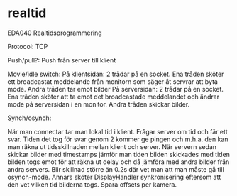 realtid 
=======

EDA040 Realtidsprogrammering

Protocol:
TCP

Push/pull?:
Push från server till klient

Movie/idle switch:
På klientsidan: 2 trådar på en socket. Ena tråden sköter ett broadcastat meddelande från monitorn som säger åt servrar att byta mode. Andra tråden tar emot bilder
På serversidan: 2 trådar på en socket. Ena tråden sköter att ta emot det broadcastade meddelandet och ändrar mode på serversidan i en monitor. Andra tråden skickar bilder.

Synch/osynch:

När man connectar tar man lokal tid i klient. Frågar server om tid och får ett svar. Tiden det tog för svar genom 2 kommer ge pingen och m.h.a. den kan man räkna ut tidsskillnaden mellan klient och server. När servern sedan skickar bilder med timestamps jämför man tiden bilden skickades med tiden bilden togs emot för att räkna ut delay och då jämföra med andra bilder från andra servers. Blir skillnad större än 0.2s där vet man att man måste gå till osynch-mode. Annars sköter DisplayHandler synkronisering eftersom att den vet vilken tid bilderna togs. Spara offsets per kamera.
